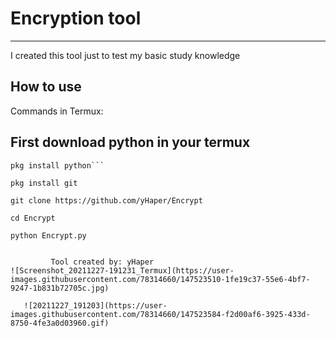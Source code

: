 # Encryption tool

---
  
I created this tool just to test my basic study knowledge

## How to use

Commands in Termux:

## First download python in your termux

```
pkg install python```

pkg install git

git clone https://github.com/yHaper/Encrypt

cd Encrypt

python Encrypt.py


         Tool created by: yHaper
![Screenshot_20211227-191231_Termux](https://user-images.githubusercontent.com/78314660/147523510-1fe19c37-55e6-4bf7-9247-1b831b72705c.jpg)

   ![20211227_191203](https://user-images.githubusercontent.com/78314660/147523584-f2d00af6-3925-433d-8750-4fe3a0d03960.gif)
